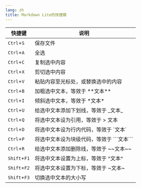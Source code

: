 ```yaml
---
lang: zh
title: Markdown Lite的快捷键
---
```


|快捷键|说明|
|-|-|
|`Ctrl`+`S`|保存文件|
|`Ctrl`+`A`|全选|
|`Ctrl`+`C`|复制选中内容|
|`Ctrl`+`X`|剪切选中内容|
|`Ctrl`+`V`|粘贴内容至光标处，或替换选中的内容|
|`Ctrl`+`B`|加粗选中文本，等效于 \*\*文本\*\*|
|`Ctrl`+`I`|倾斜选中文本，等效于 \*文本\*|
|`Ctrl`+`U`|给选中文本添加下划线，等效于 \_文本\_|
|`Ctrl`+`Q`|将选中文本设为引用，等效于 \> 文本|
|`Ctrl`+`D`|将选中文本设为行内代码，等效于 \`文本\`|
|`Ctrl`+`P`|将选中文本设为块级代码，等效于 \`\`\`文本\`\`\`|
|`Ctrl`+`R`|给选中文本添加删除线，等效于 \~\~文本\~\~|
|`Shift`+`F1`|将选中文本设置为上标，等效于 \^文本^|
|`Shift`+`F2`|将选中文本设置为下标，等效于 \~文本\~|
|`Shift`+`F3`|切换选中文本的大小写|

